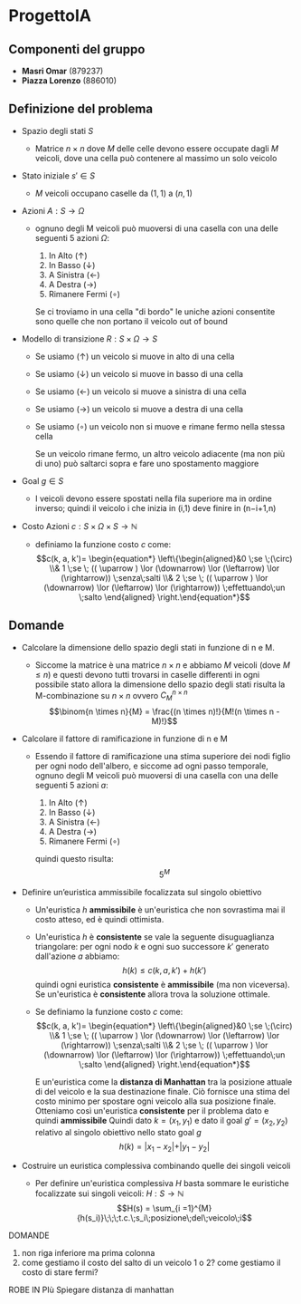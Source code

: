 # ProgettoIA
## Componenti del gruppo
- **Masri Omar** (879237)
- **Piazza Lorenzo** (886010)
## Definizione del problema
- Spazio degli stati $S$
	- Matrice $n \times n$ dove $M$ delle celle devono essere occupate dagli $M$ veicoli, dove una cella può contenere al massimo un solo veicolo
- Stato iniziale $s' \in S$
	- $M$ veicoli occupano caselle da $(1,1)$ a $(n,1)$
- Azioni $A:S \longrightarrow \Omega$
	- ognuno degli M veicoli può muoversi di una casella con una delle seguenti 5 azioni $\Omega$:
		1. In Alto		($\uparrow$)
		2. In Basso		($\downarrow$)
		3. A Sinistra	($\leftarrow$)
		4. A Destra		($\rightarrow$)
		5. Rimanere Fermi	($\circ$)

		Se ci troviamo in una cella "di bordo" le uniche azioni consentite sono quelle che non portano il veicolo out of bound
		
- Modello di transizione $R: S \times \Omega \longrightarrow S$
	- Se usiamo ($\uparrow$) un veicolo si muove in alto di una cella
	- Se usiamo ($\downarrow$) un veicolo si muove in basso di una cella
	- Se usiamo ($\leftarrow$) un veicolo si muove a sinistra di una cella
	- Se usiamo ($\rightarrow$) un veicolo si muove a destra di una cella
	- Se usiamo ($\circ$) un veicolo non si muove e rimane fermo nella stessa cella

		Se un veicolo rimane fermo, un altro veicolo adiacente (ma non più di uno) può saltarci sopra e fare uno spostamento maggiore
- Goal $g \in S$
	- I veicoli devono essere spostati nella fila superiore ma in ordine inverso; quindi il veicolo i che inizia in (i,1) deve finire in (n−i+1,n)
- Costo Azioni $c : S \times \Omega \times S \longrightarrow \mathbb{N}$
	- definiamo la funzione costo $c$ come: $$c(k, a, k')=
\begin{equation*}
\left\{\begin{aligned}&0 \;se \;(\circ)
\\& 1 \;se \; (( \uparrow ) \lor  (\downarrow) \lor (\leftarrow) \lor (\rightarrow)) \;senza\;salti
\\& 2 \;se \; (( \uparrow ) \lor  (\downarrow) \lor (\leftarrow) \lor (\rightarrow)) \;effettuando\;un \;salto
\end{aligned}
\right.\end{equation*}$$

## Domande
- Calcolare la dimensione dello spazio degli stati in funzione di n e M.
  - Siccome la matrice è una matrice $n\times n$ e abbiamo $M$ veicoli (dove $M \leq n$) e questi devono tutti trovarsi in caselle differenti in ogni possibile stato allora la dimensione dello spazio degli stati risulta la M-combinazione su $n\times n$ ovvero $C^{n \times n}_M$ 
 $$\binom{n \times n}{M} = \frac{(n \times n)!}{M!(n \times n - M)!}$$
- Calcolare il fattore di ramificazione in funzione di n e M
	- Essendo il fattore di ramificazione una stima superiore dei nodi figlio per ogni nodo dell'albero, e siccome ad ogni passo temporale, ognuno degli M veicoli può muoversi di una casella con una delle seguenti 5 azioni $a$:
		1. In Alto		($\uparrow$)
		2. In Basso		($\downarrow$)
		3. A Sinistra	($\leftarrow$)
		4. A Destra		($\rightarrow$)
		5. Rimanere Fermi	($\circ$)

		quindi questo risulta: $$5^M$$
- Definire un’euristica ammissibile focalizzata sul singolo obiettivo
	- Un'euristica $h$ **ammissibile** è un'euristica che non sovrastima mai il costo atteso, ed è quindi ottimista. 
	- Un'euristica $h$ è **consistente** se vale la seguente disuguaglianza triangolare: per ogni nodo $k$ e ogni suo successore $k'$ generato dall'azione $a$ abbiamo: $$h(k) \leq c(k, a, k') + h(k')$$ quindi ogni euristica **consistente** è **ammissibile** (ma non viceversa).
Se un'euristica è **consistente** allora trova la soluzione ottimale.
	- Se definiamo la funzione costo $c$ come: $$c(k, a, k')=
\begin{equation*}
\left\{\begin{aligned}&0 \;se \;(\circ)
\\& 1 \;se \; (( \uparrow ) \lor  (\downarrow) \lor (\leftarrow) \lor (\rightarrow)) \;senza\;salti
\\& 2 \;se \; (( \uparrow ) \lor  (\downarrow) \lor (\leftarrow) \lor (\rightarrow)) \;effettuando\;un \;salto
\end{aligned}
\right.\end{equation*}$$

		E un'euristica come la **distanza di Manhattan** tra la posizione attuale di del veicolo e la sua destinazione finale. Ciò fornisce una stima del costo minimo per spostare ogni veicolo alla sua posizione finale. Otteniamo così un'euristica **consistente** per il problema dato e quindi **ammissibile**
		Quindi dato $k=(x_1, y_1)$ e dato il goal $g'= (x_2, y_2)$ relativo al singolo obiettivo nello stato goal $g$ $$h(k) = \lvert x_1 - x_2 \lvert +\lvert y_1-y_2 \lvert $$

- Costruire un euristica complessiva combinando quelle dei singoli veicoli
	- Per definire un'euristica complessiva $H$ basta sommare le euristiche focalizzate sui singoli veicoli: $H:S \longrightarrow \mathbb{N}$ $$H(s) = \sum_{i =1}^{M}{h(s_i)}\;\;\;t.c.\;s_i\;posizione\;del\;veicolo\;i$$

DOMANDE
1. non riga inferiore ma prima colonna
2. come gestiamo il costo del salto di un veicolo 1 o 2? come gestiamo il costo di stare fermi?

ROBE IN PIù
Spiegare distanza di manhattan